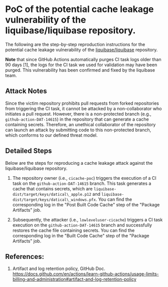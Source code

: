 # PoC of the potential cache leakage vulnerability of the liquibase/liquibase repository.

The following are the step-by-step reproduction instructions for the potential cache leakage vulnerability of the [liquibase/liquibase](https://github.com/liquibase/liquibase) repository.

**Note** that since GitHub Actions automatically purges CI task logs older than 90 days [1], the logs for the CI task we used for validation may have been purged. 
This vulnerability has been confirmed and fixed by the liquibase team.


## Attack Notes

Since the victim repository prohibits pull requests from forked repositories from triggering the CI task, it cannot be attacked by a non-collaborator who initiates a pull request. However, there is a non-protected branch (e.g., ```github-action-DAT-14615```) in the repository that can generate a cache containing secrets. Therefore, an unethical collaborator of the repository can launch an attack by submitting code to this non-protected branch, which conforms to our defined threat model. 


## Detailed Steps

Below are the steps for reproducing a cache leakage attack against the liquibase/liquibase repository.

1. The repository owner (i.e., ```cicache-poc```) triggers the execution of a CI task on the ```github-action-DAT-14615``` branch. This task generates a cache that contains secrets, which are ```liquibase-dist/target/keys/datical\_apple.p12``` and ```liquibase-dist/target/keys/datical\_windows.pfx```.
You can find the corresponding log in the "Post Built Code Cache" step of the "Package Artifacts" job.

2. Subsequently, the attacker (i.e., ```lowleveluser-cicache```) triggers a CI task execution on the ```github-action-DAT-14615``` branch and successfully restores the cache file containing secrets. You can find the corresponding log in the "Built Code Cache" step of the "Package Artifacts" job.



## References:
1. Artifact and log retention policy, GitHub Doc. https://docs.github.com/en/actions/learn-github-actions/usage-limits-billing-and-administration#artifact-and-log-retention-policy

